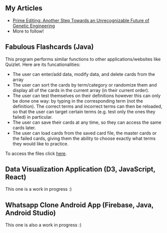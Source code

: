 
## My Articles
- [Prime Editing: Another Step Towards an Unrecognizable Future of Genetic Engineering](https://medium.com/@eloriel0310/prime-editing-another-step-towards-an-unrecognizable-future-of-genetic-engineering-fde7b74ab30f)
- More to follow! 

## Fabulous Flashcards (Java)
This program performs similar functions to other applications/websites like Quizlet. Here are its funcationalities:
- The user can enter/add data, modify data, and delete cards from the array
- The user can sort the cards by term/category or randomize them and display all of the cards in the current array (in their current order).
- The user can test themselves on their definitions however this can only be done one way: by typing in the corresponding term (not the definition). The correct terms and incorrect terms can then be reloaded, so that the user can target certain terms (e.g. test only the ones they failed) in particular.
- The user can save their cards at any time, so they can access the same cards later.
- The user can load cards from the saved card file, the master cards or the failed cards, giving them the ability to choose exactly what terms they would like to practice.

To access the files click [here](https://github.com/elorie-bernard-lacroix/fabulous-flashcards).

## Data Visualization Application (D3, JavaScript, React)
This one is a work in progress :)

## Whatsapp Clone Android App (Firebase, Java, Android Studio)
This one is also a work in progress :)

